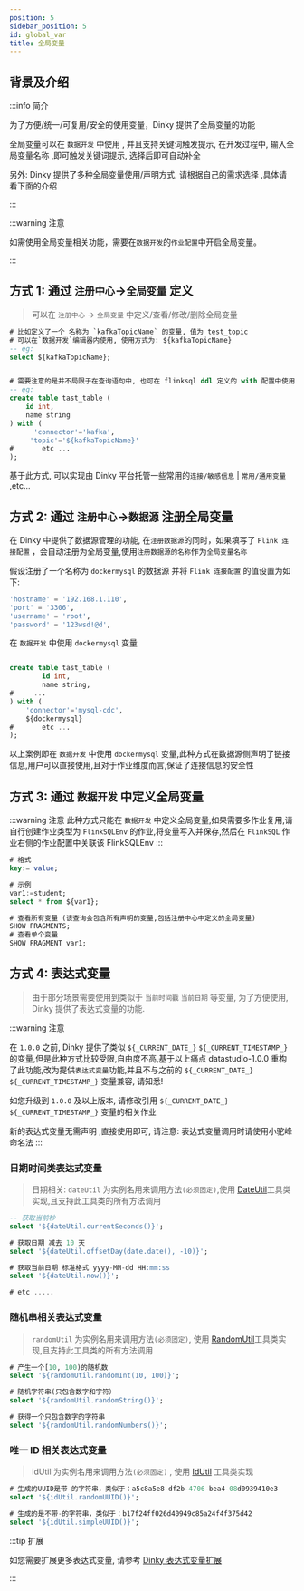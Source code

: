 ```yaml
---
position: 5
sidebar_position: 5
id: global_var
title: 全局变量
---
```


## 背景及介绍
:::info 简介

为了方便/统一/可复用/安全的使用变量，Dinky 提供了全局变量的功能

全局变量可以在 `数据开发` 中使用 , 并且支持关键词触发提示, 在开发过程中, 输入全局变量名称 ,即可触发关键词提示, 选择后即可自动补全

另外: Dinky 提供了多种全局变量使用/声明方式, 请根据自己的需求选择 ,具体请看下面的介绍

:::



:::warning 注意

如需使用全局变量相关功能，需要在`数据开发`的`作业配置`中开启全局变量。

:::



## 方式 1: 通过 `注册中心`->`全局变量` 定义

> 可以在 `注册中心` -> `全局变量` 中定义/查看/修改/删除全局变量

```sql
# 比如定义了一个 名称为 `kafkaTopicName` 的变量, 值为 test_topic
# 可以在`数据开发`编辑器内使用, 使用方式为: ${kafkaTopicName}
-- eg:
select ${kafkaTopicName};


# 需要注意的是并不局限于在查询语句中, 也可在 flinksql ddl 定义的 with 配置中使用
-- eg:
create table tast_table (
    id int,
    name string
) with (
      'connector'='kafka',
     'topic'='${kafkaTopicName}'
#       etc ...
);

```
基于此方式, 可以实现由 Dinky 平台托管一些常用的`连接/敏感信息` | `常用/通用变量` ,etc...


## 方式 2: 通过 `注册中心`->`数据源` 注册全局变量

在 Dinky 中提供了数据源管理的功能, 在`注册数据源`的同时，如果填写了 `Flink 连接配置` ，会自动注册为全局变量,使用`注册数据源的名称`作为`全局变量名称`

假设注册了一个名称为 `dockermysql` 的数据源 并将 `Flink 连接配置` 的值设置为如下:
```sql
'hostname' = '192.168.1.110',
'port' = '3306',
'username' = 'root',
'password' = '123wsd!@d',
```

在 `数据开发` 中使用 `dockermysql` 变量
```sql

create table tast_table (
        id int,
        name string,
#     ...
) with (
    'connector'='mysql-cdc',
    ${dockermysql}
#       etc ...
);
```
以上案例即在 `数据开发` 中使用 `dockermysql` 变量,此种方式在数据源侧声明了链接信息,用户可以直接使用,且对于作业维度而言,保证了连接信息的安全性




## 方式 3: 通过 `数据开发` 中定义全局变量

:::warning 注意
此种方式只能在 `数据开发` 中定义全局变量,如果需要多作业复用,请自行创建作业类型为 `FlinkSQLEnv` 的作业,将变量写入并保存,然后在 `FlinkSQL` 作业右侧的作业配置中关联该 FlinkSQLEnv
:::
```sql map=sql
# 格式
key:= value;

# 示例
var1:=student;
select * from ${var1};

# 查看所有变量 (该查询会包含所有声明的变量,包括注册中心中定义的全局变量)
SHOW FRAGMENTS;
# 查看单个变量
SHOW FRAGMENT var1;
```

## 方式 4: 表达式变量

> 由于部分场景需要使用到类似于 `当前时间戳` `当前日期` 等变量, 为了方便使用, Dinky 提供了表达式变量的功能.


:::warning 注意

在 `1.0.0` 之前, Dinky 提供了类似 `${_CURRENT_DATE_}` `${_CURRENT_TIMESTAMP_}` 的变量,但是此种方式比较受限,自由度不高,基于以上痛点 datastudio-1.0.0 重构了此功能,改为提供`表达式变量`功能,并且不与之前的 `${_CURRENT_DATE_}` `${_CURRENT_TIMESTAMP_}` 变量兼容, 请知悉!

如您升级到 `1.0.0` 及以上版本, 请修改引用 `${_CURRENT_DATE_}` `${_CURRENT_TIMESTAMP_}` 变量的相关作业

新的表达式变量无需声明 ,直接使用即可,
请注意: 表达式变量调用时请使用小驼峰命名法
:::

### 日期时间类表达式变量

> 日期相关: `dateUtil` 为实例名用来调用方法`(必须固定)`,使用 [DateUtil](https://doc.hutool.cn/pages/DateUtil/)工具类实现,且支持此工具类的所有方法调用


```sql
-- 获取当前秒
select '${dateUtil.currentSeconds()}';

# 获取日期 减去 10 天
select '${dateUtil.offsetDay(date.date(), -10)}';

# 获取当前日期 标准格式 yyyy-MM-dd HH:mm:ss
select '${dateUtil.now()}';

# etc .....

```




### 随机串相关表达式变量

> `randomUtil` 为实例名用来调用方法`(必须固定)`, 使用 [RandomUtil](https://doc.hutool.cn/pages/RandomUtil/)工具类实现,且支持此工具类的所有方法调用

```sql
# 产生一个[10, 100)的随机数
select '${randomUtil.randomInt(10, 100)}';

# 随机字符串(只包含数字和字符）
select '${randomUtil.randomString()}';

# 获得一个只包含数字的字符串
select '${randomUtil.randomNumbers()}';

```

### 唯一 ID 相关表达式变量

> idUtil 为实例名用来调用方法`(必须固定)` , 使用 [IdUtil](https://doc.hutool.cn/pages/IdUtil/) 工具类实现

```sql
# 生成的UUID是带-的字符串，类似于：a5c8a5e8-df2b-4706-bea4-08d0939410e3
select '${idUtil.randomUUID()}';

# 生成的是不带-的字符串，类似于：b17f24ff026d40949c85a24f4f375d42
select '${idUtil.simpleUUID()}';
```

:::tip 扩展

如您需要扩展更多表达式变量, 请参考 [Dinky 表达式变量扩展](../../extend/function_expansion/global_var_ext)

:::